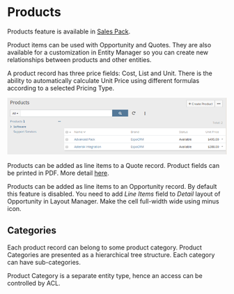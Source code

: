 # Products

Products feature is available in [Sales Pack](https://www.espocrm.com/extensions/sales-pack/).

Product items can be used with Opportunity and Quotes. They are also available for a customization in Entity Manager so you can create new relationships between products and other entities.

A product record has three price fields: Cost, List and Unit. There is the ability to automatically calculate Unit Price using different formulas according to a selected Pricing Type.

![Products list view](https://raw.githubusercontent.com/espocrm/documentation/master/docs/_static/images/user-guide/products/products.png)

Products can be added as line items to a Quote record. Product fields can be printed in PDF. More detail [here](quotes.md#templates).

Products can be added as line items to an Opportunity record. By default this feature is disabled. You need to add *Line Items* field to *Detail* layout of Opportunity in Layout Manager. Make the cell full-width wide using minus icon.

## Categories

Each product record can belong to some product category. Product Categories are presented as a hierarchical tree structure. Each category can have sub-categories.

Product Category is a separate entity type, hence an access can be controlled by ACL.
